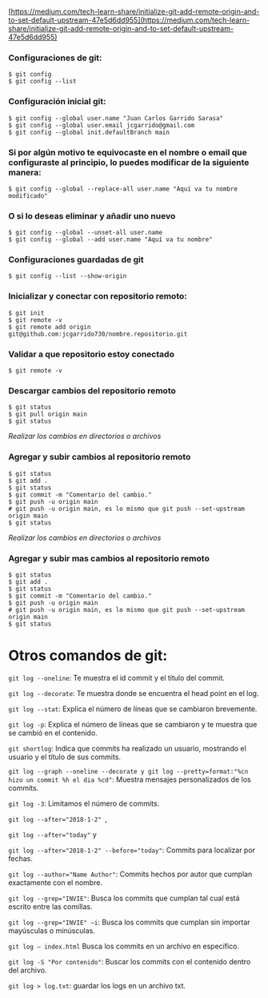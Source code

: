 [https://medium.com/tech-learn-share/initialize-git-add-remote-origin-and-to-set-default-upstream-47e5d6dd955](https://medium.com/tech-learn-share/initialize-git-add-remote-origin-and-to-set-default-upstream-47e5d6dd955)


### Configuraciones de git:
```
$ git config
$ git config --list
```

### Configuración inicial git:
```
$ git config --global user.name "Juan Carlos Garrido Sarasa"
$ git config --global user.email jcgarrido@gmail.com
$ git config --global init.defaultBranch main
```

### Si por algún motivo te equivocaste en el nombre o email que configuraste al principio, lo puedes modificar de la siguiente manera:
```
$ git config --global --replace-all user.name "Aquí va tu nombre modificado"
```

### O si lo deseas eliminar y añadir uno nuevo
```
$ git config --global --unset-all user.name
$ git config --global --add user.name "Aquí va tu nombre"
```

### Configuraciones guardadas de git
```
$ git config --list --show-origin
```

### Inicializar y conectar con repositorio remoto:
```
$ git init
$ git remote -v
$ git remote add origin git@github.com:jcgarrido730/nombre.repositorio.git
```

### Validar a que repositorio estoy conectado
```
$ git remote -v
```

### Descargar cambios del repositorio remoto
```
$ git status
$ git pull origin main
$ git status
```

_Realizar los cambios en directorios o archivos_

### Agregar y subir cambios al repositorio remoto
```
$ git status
$ git add .
$ git status
$ git commit -m "Comentario del cambio."
$ git push -u origin main
# git push -u origin main, es lo mismo que git push --set-upstream origin main
$ git status 
```

_Realizar los cambios en directorios o archivos_

### Agregar y subir mas cambios al repositorio remoto
```
$ git status
$ git add .
$ git status
$ git commit -m "Comentario del cambio."
$ git push -u origin main
# git push -u origin main, es lo mismo que git push --set-upstream origin main
$ git status
```


# Otros comandos de git:
```git log --oneline```: Te muestra el id commit y el título del commit.

```git log --decorate```: Te muestra donde se encuentra el head point en el log.

```git log --stat```: Explica el número de líneas que se cambiaron brevemente.

```git log -p```: Explica el número de líneas que se cambiaron y te muestra que se cambió en el contenido.

```git shortlog```: Indica que commits ha realizado un usuario, mostrando el usuario y el título de sus commits.

```git log --graph --oneline --decorate y git log --pretty=format:"%cn hizo un commit %h el dia %cd"```: Muestra mensajes personalizados de los commits.

```git log -3```: Limitamos el número de commits.

```git log --after="2018-1-2" ```, 

```git log --after="today"``` y 

```git log --after="2018-1-2" --before="today"```: Commits para localizar por fechas.

```git log --author="Name Author"```: Commits hechos por autor que cumplan exactamente con el nombre.

```git log --grep="INVIE"```: Busca los commits que cumplan tal cual está escrito entre las comillas.

```git log --grep="INVIE" –i```: Busca los commits que cumplan sin importar mayúsculas o minúsculas.

```git log – index.html``` Busca los commits en un archivo en específico.

```git log -S "Por contenido"```: Buscar los commits con el contenido dentro del archivo.

```git log > log.txt```: guardar los logs en un archivo txt.